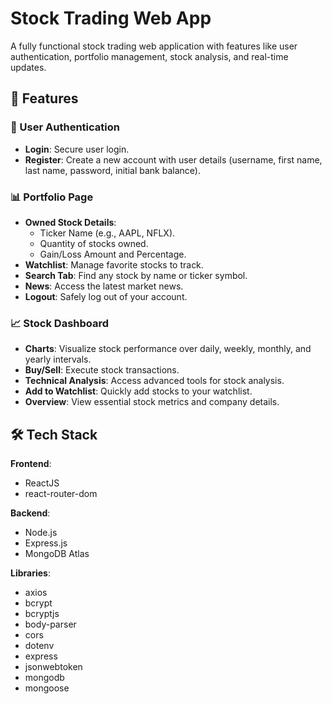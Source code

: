 # Stock Trading Web App

A fully functional stock trading web application with features like user authentication, portfolio management, stock analysis, and real-time updates. 

## 🚀 Features

### 🌟 User Authentication
- **Login**: Secure user login.
- **Register**: Create a new account with user details (username, first name, last name, password, initial bank balance).

### 📊 Portfolio Page
- **Owned Stock Details**:
  - Ticker Name (e.g., AAPL, NFLX).
  - Quantity of stocks owned.
  - Gain/Loss Amount and Percentage.
- **Watchlist**: Manage favorite stocks to track.
- **Search Tab**: Find any stock by name or ticker symbol.
- **News**: Access the latest market news.
- **Logout**: Safely log out of your account.

### 📈 Stock Dashboard
- **Charts**: Visualize stock performance over daily, weekly, monthly, and yearly intervals.
- **Buy/Sell**: Execute stock transactions.
- **Technical Analysis**: Access advanced tools for stock analysis.
- **Add to Watchlist**: Quickly add stocks to your watchlist.
- **Overview**: View essential stock metrics and company details.

## 🛠️ Tech Stack

**Frontend**:
- ReactJS
- react-router-dom

**Backend**:
- Node.js
- Express.js
- MongoDB Atlas

**Libraries**:
- axios
- bcrypt
- bcryptjs
- body-parser
- cors
- dotenv
- express
- jsonwebtoken
- mongodb 
- mongoose
